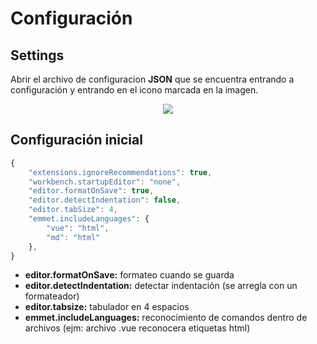 # Configuración

## Settings

Abrir el archivo de configuracion **JSON** que se encuentra entrando a configuración y entrando en el icono marcada en la imagen.

<div style="display:flex; justify-content:center; align-items:center">
  <img src="/img/img-con-json.png">
</div>

## Configuración inicial

```js
{
    "extensions.ignoreRecommendations": true,
    "workbench.startupEditor": "none",
    "editor.formatOnSave": true,
    "editor.detectIndentation": false,
    "editor.tabSize": 4,
    "emmet.includeLanguages": {
        "vue": "html",
        "md": "html"
    },
}
```

-   **editor.formatOnSave:** formateo cuando se guarda
-   **editor.detectIndentation:** detectar indentación (se arregla con un formateador)
-   **editor.tabsize:** tabulador en 4 espacios
-   **emmet.includeLanguages:** reconocimiento de comandos dentro de archivos (ejm: archivo .vue reconocera etiquetas html)
